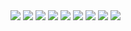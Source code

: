 <img src=https://raw.githubusercontent.com/kristopolous/qr-project/master/final/dickinson-summer-shower.png>
<img src=https://raw.githubusercontent.com/kristopolous/qr-project/master/final/elliot-aunt-helen.png>
<img src=https://raw.githubusercontent.com/kristopolous/qr-project/master/final/frost-stopping-woods.png>
<img src=https://raw.githubusercontent.com/kristopolous/qr-project/master/final/hd-sea-rose.png>
<img src=https://raw.githubusercontent.com/kristopolous/qr-project/master/final/lawrence-illicit.png>
<img src=https://raw.githubusercontent.com/kristopolous/qr-project/master/final/lowell-venus-transiens.png>
<img src=https://raw.githubusercontent.com/kristopolous/qr-project/master/final/plath-conversation-among-ruins.png>
<img src=https://raw.githubusercontent.com/kristopolous/qr-project/master/final/shakespeare-138.png>
<img src=https://raw.githubusercontent.com/kristopolous/qr-project/master/final/whitman-to-foreign-lands.png>
